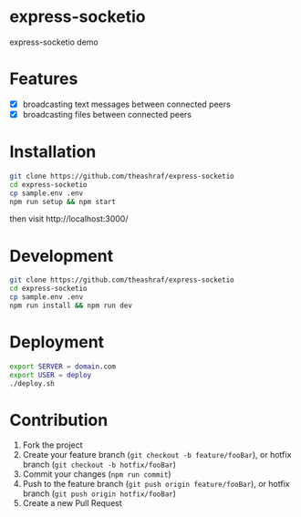 # express-socketio

express-socketio demo

# Features

- [x] broadcasting text messages between connected peers
- [x] broadcasting files between connected peers

# Installation

```bash
git clone https://github.com/theashraf/express-socketio
cd express-socketio
cp sample.env .env
npm run setup && npm start
```

then visit http://localhost:3000/

# Development

```bash
git clone https://github.com/theashraf/express-socketio
cd express-socketio
cp sample.env .env
npm run install && npm run dev
```

# Deployment

```bash
export SERVER = domain.com
export USER = deploy
./deploy.sh
```

# Contribution

1. Fork the project
2. Create your feature branch (`git checkout -b feature/fooBar`), or hotfix branch (`git checkout -b hotfix/fooBar`)
3. Commit your changes (`npm run commit`)
4. Push to the feature branch (`git push origin feature/fooBar`), or hotfix branch (`git push origin hotfix/fooBar`)
5. Create a new Pull Request
